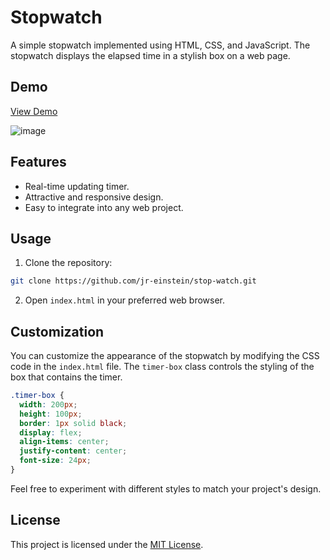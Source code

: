 
# Stopwatch

A simple stopwatch implemented using HTML, CSS, and JavaScript. The stopwatch displays the elapsed time in a stylish box on a web page.

## Demo

[View Demo](https://jr-einstein.github.io/Stop-Watch/)

![image](https://github.com/Jr-Einstein/Stop-Watch/assets/79279299/64d6a0cd-46e8-43d1-a0e2-93390d0b9fc0)


## Features

- Real-time updating timer.
- Attractive and responsive design.
- Easy to integrate into any web project.

## Usage

1. Clone the repository:

```bash
git clone https://github.com/jr-einstein/stop-watch.git
```

2. Open `index.html` in your preferred web browser.

## Customization

You can customize the appearance of the stopwatch by modifying the CSS code in the `index.html` file. The `timer-box` class controls the styling of the box that contains the timer.

```css
.timer-box {
  width: 200px;
  height: 100px;
  border: 1px solid black;
  display: flex;
  align-items: center;
  justify-content: center;
  font-size: 24px;
}
```

Feel free to experiment with different styles to match your project's design.

## License

This project is licensed under the [MIT License](LICENSE).


